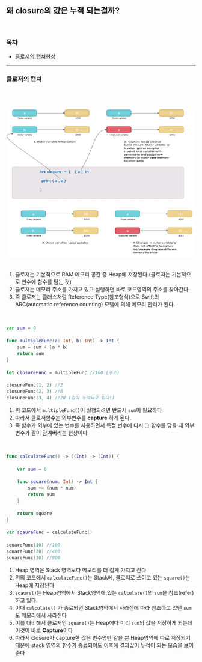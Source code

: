 <br/><br/>


## 왜 closure의 값은 누적 되는걸까?

<br/>

### 목차
- [클로저의 캡쳐현상](#클로저의-캡쳐)
---

### 클로저의 캡쳐

<br/>

&nbsp;&nbsp;&nbsp;&nbsp;<img src="capture list.webp" width="600" height="400"><br/><br/>

1. 클로저는 기본적으로 RAM 메모리 공간 중 Heap에 저장된다 (클로저는 기본적으로 변수에 함수를 담는 것)
2. 클로저는 메모리 주소를 가지고 있고 실행하면 바로 코드영역의 주소를 찾아간다
3. 즉 클로저는 클래스처럼 Reference Type(참조형식)으로 Swift의 ARC(automatic reference counting) 모델에 의해 메모리 관리가 된다.

<br/>

```swift
var sum = 0

func multipleFunc(a: Int, b: Int) -> Int { 
    sum = sum + (a * b)                    
    return sum                             
}

let closureFunc = multipleFunc //100 (주소)

closureFunc(1, 2) //2
closureFunc(2, 3) //8
closureFunc(3, 4) //20 (값이 누적되고 있다!)
```
1. 위 코드에서 `multipleFunc()`이 실행되려면 반드시 `sum`이 필요하다
2. 따라서 클로저함수는 외부변수를 **capture** 하게 된다.
3. 즉 함수가 외부에 있는 변수를 사용하면서 특정 변수에 다시 그 함수를 담을 때 외부 변수가 같이 담겨버리는 현상이다

<br/>

```swift
func calculateFunc() -> ((Int) -> (Int)) {

    var sum = 0

    func square(num: Int) -> Int {
        sum += (num * num)
        return sum
    }

    return square
}

var sqaureFunc = calculateFunc()

squareFunc(10) //100
squareFunc(20) //400
squareFunc(30) //900
```
1. Heap 영역은 Stack 영역보다 메모리를 더 길게 가지고 간다
2. 위의 코드에서 `calculateFunc()`는 Stack에, 클로저로 쓰이고 있는 `square()`는 Heap에 저장된다
3. `sqaure()`는 Heap영역에서 Stack영역에 있는 `calculate()`의 `sum`을 참조(refer)하고 있다.
4. 이때 `calculate()` 가 종료되면 Stack영역에서 사라짐에 따라 참조하고 있던 `sum`도 메모리에서 사라진다
5. 이를 대비해서 클로저인 `square()`는 Heap에다 미리 `sum`의 값을 저장하게 되는데 이것이 바로 **Capture**이다
6. 따라서 closure가 capture한 값은 변수명만 같을 뿐 Heap영역에 따로 저장되기 때문에 stack 영역의 함수가 종료되어도 이후에 결과값이 누적이 되는 모습을 보여준다








